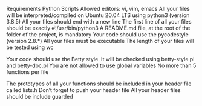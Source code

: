 Requirements
Python Scripts
Allowed editors: vi, vim, emacs
All your files will be interpreted/compiled on Ubuntu 20.04 LTS using python3 (version 3.8.5)
All your files should end with a new line
The first line of all your files should be exactly #!/usr/bin/python3
A README.md file, at the root of the folder of the project, is mandatory
Your code should use the pycodestyle (version 2.8.*)
All your files must be executable
The length of your files will be tested using wc


Your code should use the Betty style. It will be checked using betty-style.pl and betty-doc.pl
You are not allowed to use global variables
No more than 5 functions per file

The prototypes of all your functions should be included in your header file called lists.h
Don’t forget to push your header file
All your header files should be include guarded

